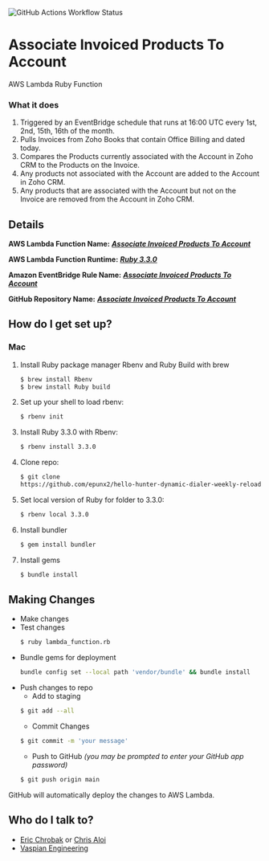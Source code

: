 ![GitHub Actions Workflow Status](https://github.com/epunx2/associate-invoiced-products-to-account/actions/workflows/main.yaml/badge.svg)

# Associate Invoiced Products To Account

AWS Lambda Ruby Function

### What it does ###
1. Triggered by an EventBridge schedule that runs at 16:00 UTC every 1st, 2nd, 15th, 16th of the month.
2. Pulls Invoices from Zoho Books that contain Office Billing and dated today.
3. Compares the Products currently associated with the Account in Zoho CRM to the Products on the Invoice.
4. Any products not associated with the Account are added to the Account in Zoho CRM.
5. Any products that are associated with the Account but not on the Invoice are removed from the Account in Zoho CRM.

## Details ##

**AWS Lambda Function Name:**   ***[Associate Invoiced Products To Account](https://us-east-1.console.aws.amazon.com/lambda/home?region=us-east-1#/functions/associate-invoiced-products-to-account?tab=code)***

**AWS Lambda Function Runtime:** ***[Ruby 3.3.0](https://docs.ruby-lang.org/en/3.3/)***

**Amazon EventBridge Rule Name:** ***[Associate Invoiced Products To Account](https://us-east-1.console.aws.amazon.com/scheduler/home?region=us-east-1#schedules/default/associate-invoiced-products-to-account)***

**GitHub Repository Name:**  ***[Associate Invoiced Products To Account](https://github.com/epunx2/associate-invoiced-products-to-account)***

## How do I get set up? ##

### Mac ###
1. Install Ruby package manager Rbenv and Ruby Build with brew
   ```bash
   $ brew install Rbenv
   $ brew install Ruby build
   ```
2. Set up your shell to load rbenv:
    ```bash
    $ rbenv init
    ```
3. Install Ruby 3.3.0 with Rbenv:
    ```bash
    $ rbenv install 3.3.0
    ```
4. Clone repo:
    ```bash
    $ git clone
    https://github.com/epunx2/hello-hunter-dynamic-dialer-weekly-reload.git
    ```
5. Set local version of Ruby for folder to 3.3.0:
   ```bash
   $ rbenv local 3.3.0
   ```
6. Install bundler
    ```bash
    $ gem install bundler
    ```
7. Install gems
    ```bash
    $ bundle install
    ```
## Making Changes ##
* Make changes
* Test changes
    ```bash
    $ ruby lambda_function.rb
    ```
* Bundle gems for deployment
    ```bash
    bundle config set --local path 'vendor/bundle' && bundle install
    ```
* Push changes to repo
  * Add to staging
  ```bash
  $ git add --all
  ```
  * Commit Changes
  ```bash
  $ git commit -m 'your message'
  ```
  * Push to GitHub *(you may be prompted to enter your GitHub app password)*
  ```bash
  $ git push origin main
  ```
GitHub will automatically deploy the changes to AWS Lambda.

## Who do I talk to? ##

* [Eric Chrobak](mailto:echrobak@vaspian.com) or [Chris Aloi](mailto:caloi@vaspian.com)
* [Vaspian Engineering](mailto:engineering@vaspian.com)
